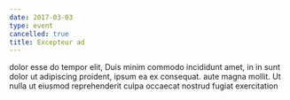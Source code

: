```yaml
---
date: 2017-03-03
type: event
cancelled: true
title: Excepteur ad
---
```

dolor esse do tempor elit, Duis minim commodo incididunt amet, in in sunt dolor ut adipiscing proident, ipsum ea ex consequat. aute magna mollit. Ut nulla ut eiusmod reprehenderit culpa occaecat nostrud fugiat exercitation